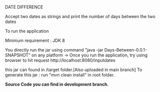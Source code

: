 DATE DIFFERENCE

Accept two dates as strings and print the number of days between the two dates

To run the application

Minimum requirement : JDK 8

You directly run the jar using command "java -jar Days-Between-0.0.1-SNAPSHOT" on any platform
-> Once you run the application, try using browser to hit request http://localhost:8080/inputdates


this jar can found in /target folder.[Also uploaded in main branch]
To generate this jar :
run "mvn clean install" in root folder.


**Source Code you can find in development branch.**
